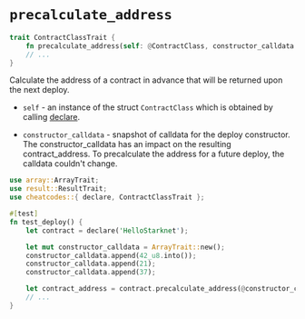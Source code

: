 # `precalculate_address`

```rust
trait ContractClassTrait {
    fn precalculate_address(self: @ContractClass, constructor_calldata: @Array::<felt252>) -> ContractAddress;
    // ...
}
```
Calculate the address of a contract in advance that will be returned upon the next deploy.

- `self` - an instance of the struct `ContractClass` which is obtained by calling [declare](./declare.md).

- `constructor_calldata` - snapshot of calldata for the deploy constructor. The constructor_calldata has an impact on the resulting contract_address. To precalculate the address for a future deploy, the calldata couldn't change.

```rust
use array::ArrayTrait;
use result::ResultTrait;
use cheatcodes::{ declare, ContractClassTrait };

#[test]
fn test_deploy() {
    let contract = declare('HelloStarknet');

    let mut constructor_calldata = ArrayTrait::new();
    constructor_calldata.append(42_u8.into());
    constructor_calldata.append(21);
    constructor_calldata.append(37);

    let contract_address = contract.precalculate_address(@constructor_calldata).unwrap();
    // ...
}
```
